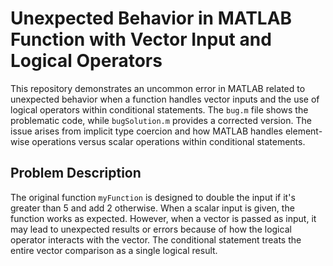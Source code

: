 # Unexpected Behavior in MATLAB Function with Vector Input and Logical Operators

This repository demonstrates an uncommon error in MATLAB related to unexpected behavior when a function handles vector inputs and the use of logical operators within conditional statements.  The `bug.m` file shows the problematic code, while `bugSolution.m` provides a corrected version. The issue arises from implicit type coercion and how MATLAB handles element-wise operations versus scalar operations within conditional statements.

## Problem Description

The original function `myFunction` is designed to double the input if it's greater than 5 and add 2 otherwise.  When a scalar input is given, the function works as expected. However, when a vector is passed as input, it may lead to unexpected results or errors because of how the logical operator interacts with the vector.  The conditional statement treats the entire vector comparison as a single logical result.